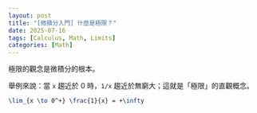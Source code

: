 ```yaml
---
layout: post
title: "[微積分入門] 什麼是極限？"
date: 2025-07-16
tags: [Calculus, Math, Limits]
categories: [Math]
---
```


極限的觀念是微積分的根本。

舉例來說：當 `x` 趨近於 0 時，`1/x` 趨近於無窮大；這就是「極限」的直觀概念。

```latex
\lim_{x \to 0^+} \frac{1}{x} = +\infty
